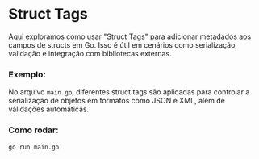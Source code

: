 # Struct Tags

Aqui exploramos como usar "Struct Tags" para adicionar metadados aos campos de structs em Go. Isso é útil em cenários como serialização, validação e integração com bibliotecas externas.

### Exemplo:
No arquivo `main.go`, diferentes struct tags são aplicadas para controlar a serialização de objetos em formatos como JSON e XML, além de validações automáticas.

### Como rodar:
```bash
go run main.go
